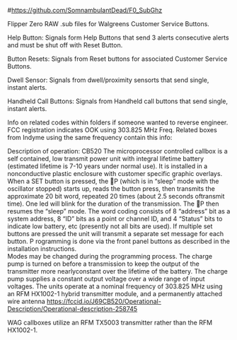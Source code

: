 #https://github.com/SomnambulantDead/F0_SubGhz

Flipper Zero RAW .sub files for Walgreens Customer Service Buttons.

Help Button: Signals form Help Buttons that send 3 alerts consecutive alerts and must be shut off with Reset Button.

Button Resets: Signals from Reset buttons for associated Customer Service Buttons.

Dwell Sensor: Signals from dwell/proximity sensorts that send single, instant alerts.

Handheld Call Buttons: Signals from Handheld call buttons that send single, instant alerts.

Info on related codes within folders if someone wanted to reverse engineer. FCC registration indicates OOK using 303.825 MHz Freq.
Related boxes from Indyme using the same frequency contain this info:

Description of operation: CB520 
The microprocessor controlled callbox is a self contained, low transmit power unit with integral lifetime battery (estimated lifetime is 7-10 years under normal use). It is installed in a nonconductive plastic enclosure with customer specific graphic overlays. 
When a SET button is pressed, the P (which is in “sleep” mode with the oscillator stopped) starts up, reads the button press, then transmits the approximate 20 bit word, repeated 20 times (about 2.5 seconds oftransmit time). One led will blink for the duration of the transmission. The P then resumes the “sleep” mode. The word coding consists of 8 “address” bit as a system address, 8 “ID” bits as a point or channel ID, and 4 “Status” bits to indicate low battery, etc (presently not all bits are used). 
If multiple set buttons are pressed the unit will transmit a separate set message for each button.  P
rogramming is done via the front panel buttons as described in the installation instructions.  
Modes may be changed during the programming process. 
The charge pump is turned on before a transmission to keep the output of the transmitter more nearlyconstant over the lifetime of the battery. The charge pump supplies a constant output voltage over a wide range of input voltages. 
The units operate at a nominal frequency of 303.825 MHz using an RFM HX1002-1 hybrid transmitter module, and a permanently attached wire antenna
https://fccid.io/J69CB520/Operational-Description/Operational-description-258745

WAG callboxes utilize an RFM TX5003 transmitter rather than the RFM HX1002-1.
